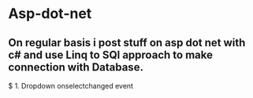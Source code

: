 # Asp-dot-net
## On regular basis i post stuff on asp dot net with c# and use Linq to SQl approach to make connection with Database.

$ 1. Dropdown onselectchanged event
